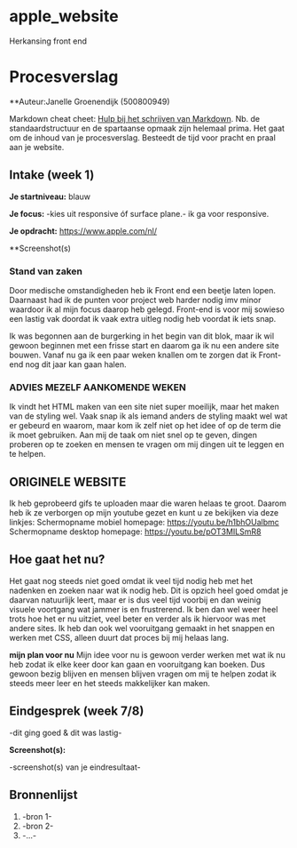 # apple_website
Herkansing front end

# Procesverslag
**Auteur:Janelle Groenendijk (500800949)

Markdown cheat cheet: [Hulp bij het schrijven van Markdown](https://github.com/adam-p/markdown-here/wiki/Markdown-Cheatsheet). Nb. de standaardstructuur en de spartaanse opmaak zijn helemaal prima. Het gaat om de inhoud van je procesverslag. Besteedt de tijd voor pracht en praal aan je website.

## Intake (week 1)

**Je startniveau:** blauw

**Je focus:** -kies uit responsive óf surface plane.- 
ik ga voor responsive.

**Je opdracht:** https://www.apple.com/nl/ 

**Screenshot(s)

### Stand van zaken

Door medische omstandigheden heb ik Front end een beetje laten lopen. Daarnaast had ik de punten voor project web harder nodig imv minor waardoor ik al mijn focus daarop heb gelegd. Front-end is voor mij sowieso een lastig vak doordat ik vaak extra uitleg nodig heb voordat ik iets snap.  

Ik was begonnen aan de burgerking in het begin van dit blok, maar ik wil gewoon beginnen met een frisse start en daarom ga ik nu een andere site bouwen. 
Vanaf nu ga ik een paar weken knallen om te zorgen dat ik Front-end nog dit jaar kan gaan halen.

### ADVIES MEZELF AANKOMENDE WEKEN
Ik vindt het HTML maken van een site niet super moeilijk, maar het maken van de styling wel. Vaak snap ik als iemand anders de styling maakt wel wat er gebeurd en waarom, maar kom ik zelf niet op het idee of op de term die ik moet gebruiken.
Aan mij de taak om niet snel op te geven, dingen proberen op te zoeken en mensen te vragen om mij dingen uit te leggen en te helpen. 

## ORIGINELE WEBSITE
Ik heb geprobeerd gifs te uploaden maar die waren helaas te groot. Daarom heb ik ze verborgen op mijn youtube gezet en kunt u ze bekijken via deze linkjes:
Schermopname mobiel homepage: https://youtu.be/h1bhOUalbmc 
Schermopname desktop homepage: https://youtu.be/pOT3MILSmR8

## Hoe gaat het nu?
Het gaat nog steeds niet goed omdat ik veel tijd nodig heb met het nadenken en zoeken naar wat ik nodig heb. Dit is opzich heel goed omdat je daarvan natuurlijk leert, maar er is dus veel tijd voorbij en dan weinig visuele voortgang wat jammer is en frustrerend. Ik ben dan wel weer heel trots hoe het er nu uitziet, veel beter en verder als ik hiervoor was met andere sites. Ik heb dan ook wel vooruitgang gemaakt in het snappen en werken met CSS, alleen duurt dat proces bij mij helaas lang. 

**mijn plan voor nu**
Mijn idee voor nu is gewoon verder werken met wat ik nu heb zodat ik elke keer door kan gaan en vooruitgang kan boeken. Dus gewoon bezig blijven en mensen blijven vragen om mij te helpen zodat ik steeds meer leer en het steeds makkelijker kan maken. 

## Eindgesprek (week 7/8)

-dit ging goed & dit was lastig-

**Screenshot(s):**

-screenshot(s) van je eindresultaat-


## Bronnenlijst
1. -bron 1-
2. -bron 2-
3. -...-
<!--[-voorlopige breakdownschets(en) van een of beide pagina's van de site die je gaat maken-](images/dummy-image.svg)
